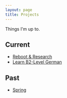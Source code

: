 ```yaml
---
layout: page
title: Projects
---
```


Things I'm up to.

## Current

 - [Reboot & Research](reboot)
 - [Learn B2-Level German](de-b2)

## Past

 - [Spring](spring)